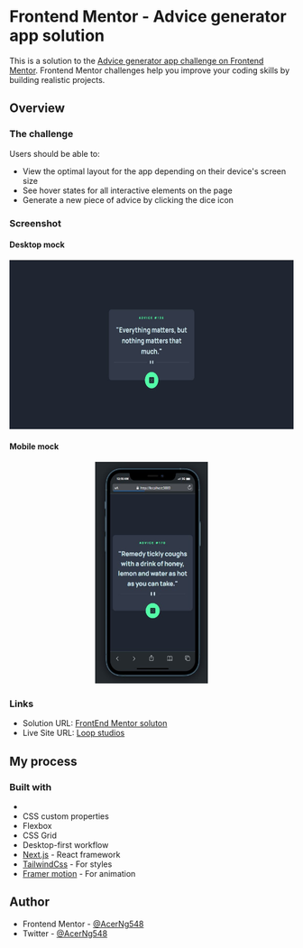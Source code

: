 # Frontend Mentor - Advice generator app solution

This is a solution to the [Advice generator app challenge on Frontend Mentor](https://www.frontendmentor.io/challenges/advice-generator-app-QdUG-13db). Frontend Mentor challenges help you improve your coding skills by building realistic projects.

## Overview

### The challenge

Users should be able to:

- View the optimal layout for the app depending on their device's screen size
- See hover states for all interactive elements on the page
- Generate a new piece of advice by clicking the dice icon

### Screenshot

#### Desktop mock

<div align="center">
  <img src="/desktop.jpg" width="504" height="300" />
</div>

#### Mobile mock

<div align="center">
  <img src="/mobile.jpg" width="200" height="393" />
</div>

### Links

- Solution URL: [FrontEnd Mentor soluton](https://www.frontendmentor.io/solutions/loop-studio-with-nextjs-and-tailwind-css-framermotion-zJWJ5Dflae)
- Live Site URL: [Loop studios](https://loop-studio-qxln85pad-acerng548.vercel.app)

## My process

### Built with

-
- CSS custom properties
- Flexbox
- CSS Grid
- Desktop-first workflow
- [Next.js](https://nextjs.org/) - React framework
- [TailwindCss](https://tailwindcss.com) - For styles
- [Framer motion](https://www.framer.com/motion/) - For animation

## Author

- Frontend Mentor - [@AcerNg548](https://www.frontendmentor.io/profile/AcerNg548)
- Twitter - [@AcerNg548](https://www.twitter.com/AcerNg548)
